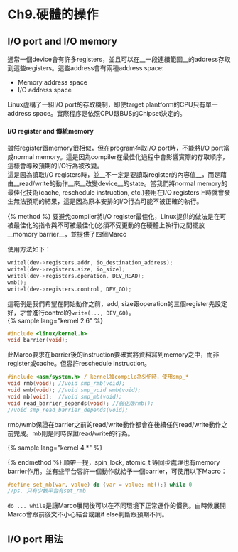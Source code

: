 # Ch9.硬體的操作

## I/O port and I/O memory
通常一個device會有許多registers，並且可以在__一段連續範圍__的address存取到這些registers。這些address會有兩種address space:     
  * Memory address space
  * I/O address space     

Linux虛構了一組I/O port的存取機制，即使target plantform的CPU只有單一address space。實際程序是依照CPU跟BUS的Chipset決定的。

#### I/O register and 傳統memory
雖然register跟memory很相似，但在program存取I/O port時，不能將I/O port當成normal memory。這是因為compiler在最佳化過程中會影響實際的存取順序，這樣會導致預期的I/O行為被改變。     
這是因為讀取I/O registers時，並__不一定是要讀取register的內容值__，而是藉由__read/write的動作__來__改變device__的state。當我們將normal memory的最佳化技術(cache, reschedule instruction, etc.)套用在I/O registers上時就會發生無法預期的結果，這是因為原本安排的I/O行為可能不被正確的執行。     

{% method %}
要避免compiler將I/O register最佳化，Linux提供的做法是在可被最佳化的指令與不可被最佳化(必須不受更動的在硬體上執行)之間擺放__momory barrier__，並提供了四個Marco    

使用方法如下：    
```C
writel(dev->registers.addr, io_destination_address);
writel(dev->registers.size, io_size);
writel(dev->registers.operation, DEV_READ);
wmb();
writel(dev->registers.control, DEV_GO);
```
這範例是我們希望在開始動作之前，add, size跟operation的三個register先設定好，才會進行control的`write(..., DEV_GO)`。   
{% sample lang="kernel 2.6" %}
```c
#include <linux/kernel.h>
void barrier(void);
```
此Marco要求在barrier後的instruction要確實將資料寫到memory之中，而非register或cache。但容許reschedule instruction。
```c
#include <asm/system.h> / kernel被compile為SMP時，使用smp_*
void rmb(void); //void smp_rmb(void);
void wmb(void); //void smp_void wmb(void);
void mb(void);  //void smp_mb(void);
void read_barrier_depends(void); //弱化版rmb();
//void smp_read_barrier_depends(void);
```
rmb/wmb保證在barrier之前的read/write動作都會在後續任何read/write動作之前完成。mb則是同時保證read/write的行為。

{% sample lang="kernel 4.*" %}

{% endmethod %}
順帶一提，spin_lock, atomic_t 等同步處理也有memory barrier作用。並有些平台容許一個動作就給予一個barrier，可使用以下Macro：
```C
#define set_mb(var, value) do {var = value; mb();} while 0
//ps. 只有少數平台有set_rmb
```
`do ... while`是讓Marco展開後可以在不同環境下正常運作的慣例。由時候展開Marco會跟前後文不小心結合或讓if else判斷跟預期不同。

## I/O port 用法


